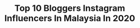 ---
title: Top 10 Bloggers Instagram Influencers In Malaysia In 2020
description: >-
  Find top bloggers Instagram influencers in Malaysia in 2020. Most popular hashtags: #stayhome #dudukrumah #staysafe #covid19.
platform: Instagram
profiles:
  - username: "ohfishiee"
    fullname: >-
      °· F I S H ·°
    location: "Malaysia"
    followers: 19658
    engagement: 515
    commentsToLikes: 0.023609
    avatar: "https://scontent-lhr8-1.cdninstagram.com/v/t51.2885-19/s320x320/54511310_1033371300188992_8913219657998008320_n.jpg?_nc_ht=scontent-lhr8-1.cdninstagram.com&_nc_ohc=iy0iz9jXsKQAX-35chp&oh=ac6f4ed6e04d8bef1a65f596eb1449ee&oe=5EBBEEA4"
    verified: false
    hashtags: "#dwinmy, #ohfishieequotes, #ohfishieeinhongkong, #ohfishieequotes"
  - username: "djyinyin"
    fullname: >-
      erhying
    location: "Malaysia"
    followers: 34347
    engagement: 253
    commentsToLikes: 0.010767
    avatar: "https://scontent-lhr8-1.cdninstagram.com/v/t51.2885-19/s320x320/81690257_611648056298783_3648955896299520000_n.jpg?_nc_ht=scontent-lhr8-1.cdninstagram.com&_nc_ohc=MYkn9ksTJ68AX_nT6k6&oh=fee9f1f1c594da405c57e523d62caf3f&oe=5EBAA595"
    verified: false
    hashtags: "#imbiroad, #2290travel, #wingheong, #wingheongbbqmeat"
  - username: "wiwinnie"
    fullname: >-
      Winnie
    location: "Malaysia"
    followers: 97863
    engagement: 122
    commentsToLikes: 0.015732
    avatar: "https://scontent-ams4-1.cdninstagram.com/v/t51.2885-19/s320x320/37625084_2587024904856680_1411826754594537472_n.jpg?_nc_ht=scontent-ams4-1.cdninstagram.com&_nc_ohc=pRzMVEt7EBAAX_nHb9q&oh=26c58a32b6672cd52dec45f03659e9c1&oe=5EA65DE7"
    verified: false
    hashtags: "#uniqlo, #dior, #skincare, #oatlylatte"
  - username: "hanlibubu"
    fullname: >-
      Hanlibubu | 𝑀𝒾𝒸𝓇𝑜-𝒾𝓃𝒻𝓁𝓊𝑒𝓃𝒸𝑒𝓇
    location: "Malaysia"
    followers: 53481
    engagement: 205
    commentsToLikes: 0.068737
    avatar: "https://scontent-lhr8-1.cdninstagram.com/v/t51.2885-19/s320x320/92240805_258789245279625_3428562454118924288_n.jpg?_nc_ht=scontent-lhr8-1.cdninstagram.com&_nc_ohc=si13bQN_qgIAX--MAzf&oh=f59d21cd3110c711eb4c7032213cc2d3&oe=5EBCBA96"
    verified: false
    hashtags: "#successdiaries, #lovelife, #netflixparty, #sunday"
  - username: "chris_tan_mua"
    fullname: >-
      ℂ𝕙𝕣𝕚𝕤 𝕋𝕒𝕟 𝕄𝕦𝕒
    location: "Malaysia"
    followers: 17651
    engagement: 207
    commentsToLikes: 0.009631
    avatar: "https://scontent-bos3-1.cdninstagram.com/v/t51.2885-19/s320x320/59915349_829451247392612_4999040975595634688_n.jpg?_nc_ht=scontent-bos3-1.cdninstagram.com&_nc_ohc=0T2U0ExrFWIAX9JF1T8&oh=8c7a1082aa478bb396ff4b60e2608a85&oe=5EB997AC"
    verified: false
    hashtags: "#betteryearahead, #thanksbesties, #milanicosmetics, #creativephotography"
  - username: "crappyblogger_"
    fullname: >-
      Chuojashni Subramaniam
    location: "Malaysia"
    followers: 31981
    engagement: 190
    commentsToLikes: 0.018369
    avatar: "https://scontent-ams4-1.cdninstagram.com/v/t51.2885-19/s320x320/69465393_2344278822356899_1857861844178305024_n.jpg?_nc_ht=scontent-ams4-1.cdninstagram.com&_nc_ohc=pfi8BP5SwAoAX8Er3Gc&oh=4c165d2adce72428961138b764d273df&oe=5EB8C047"
    verified: false
    hashtags: "#tamilrap, #controversy, #muasfeaturing, #mua"
  - username: "babyjen_jennyma"
    fullname: >-
      💁🏻‍♀️让我为你的品牌讲故事吧📹𝕀𝕟𝕗𝕝𝕦𝕖𝕟𝕔𝕖𝕣✏️
    location: "Malaysia"
    followers: 36259
    engagement: 133
    commentsToLikes: 0.065238
    avatar: "https://scontent-lhr8-1.cdninstagram.com/v/t51.2885-19/s320x320/67370119_2397518763849114_789468276664041472_n.jpg?_nc_ht=scontent-lhr8-1.cdninstagram.com&_nc_ohc=nZCWhNNkrG8AX_bDCb8&oh=37573cf6dc1b2b6ec89112fdaf0c1820&oe=5EBB2982"
    verified: false
    hashtags: "#foodies, #influencerswanted, #travelinkelantan, #gotcha"
  - username: "beyond_the_grey_door"
    fullname: >-
      Joanna Smith
    location: "Malaysia"
    followers: 5718
    engagement: 875
    commentsToLikes: 0.319417
    avatar: "https://scontent-lhr8-1.cdninstagram.com/v/t51.2885-19/s320x320/66385711_404603467080360_4006682764605652992_n.jpg?_nc_ht=scontent-lhr8-1.cdninstagram.com&_nc_ohc=Kz4CGp7zK3EAX9aaXCm&oh=ab1870a9ae30d2e95a3aec8fb6efecaa&oe=5EBC8952"
    verified: false
    hashtags: "#doglovers, #naturescents, #interiordecorgoals, #renovations"
  - username: "treetz_by_reez"
    fullname: >-
      Reezwanah Seedat
    location: "Malaysia"
    followers: 40369
    engagement: 266
    commentsToLikes: 0.040665
    avatar: "https://scontent-atl3-1.cdninstagram.com/v/t51.2885-19/s320x320/18888470_343933926021792_5501916684576882688_a.jpg?_nc_ht=scontent-atl3-1.cdninstagram.com&_nc_ohc=uNlStyNhc4gAX8a_TXM&oh=76bc8a746f34191b36345105f208f990&oe=5EBB1968"
    verified: false
    hashtags: "#instaeats, #bananaandcaramel, #kitchenaidafrica, #tikkamasala"
  - username: "jozeyjane"
    fullname: >-
      🎶JozeyJane 🎤
    location: "Malaysia"
    followers: 6742
    engagement: 397
    commentsToLikes: 0.027289
    avatar: "https://scontent-lht6-1.cdninstagram.com/v/t51.2885-19/s320x320/83201743_510337992940484_7204533633011417088_n.jpg?_nc_ht=scontent-lht6-1.cdninstagram.com&_nc_ohc=TujEbPEbJ00AX-NP_QH&oh=6400990f2133b5e09a3db2de061ed1b5&oe=5EB4AA56"
    verified: false
    hashtags: "#spreadlove, #god, #yo, #female"
---